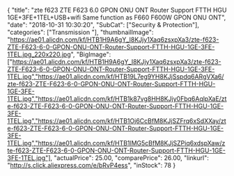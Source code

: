 {
	"title": "zte f623 ZTE F623 6.0 GPON ONU ONT Router Support FTTH HGU 1GE+3FE+1TEL+USB+wifi Same function as F660 F600W GPON ONU ONT",
	"date": "2018-10-31 10:30:20",
	"SubCat": ["Security & Protection"],
	"categories": ["Transmission "],
	"thumbnailImage": "https://ae01.alicdn.com/kf/HTB1H9A6gY_I8KJjy1Xaq6zsxpXa3/zte-f623-ZTE-F623-6-0-GPON-ONU-ONT-Router-Support-FTTH-HGU-1GE-3FE-1TEL.jpg_220x220.jpg",
	"BigImage": ["https://ae01.alicdn.com/kf/HTB1H9A6gY_I8KJjy1Xaq6zsxpXa3/zte-f623-ZTE-F623-6-0-GPON-ONU-ONT-Router-Support-FTTH-HGU-1GE-3FE-1TEL.jpg","https://ae01.alicdn.com/kf/HTB19L7eg9YH8KJjSspdq6ARgVXa6/zte-f623-ZTE-F623-6-0-GPON-ONU-ONT-Router-Support-FTTH-HGU-1GE-3FE-1TEL.jpg","https://ae01.alicdn.com/kf/HTB1k87vg8HH8KJjy0Fbq6AqlpXaE/zte-f623-ZTE-F623-6-0-GPON-ONU-ONT-Router-Support-FTTH-HGU-1GE-3FE-1TEL.jpg","https://ae01.alicdn.com/kf/HTB1Oj6CcBfM8KJjSZFrq6xSdXXay/zte-f623-ZTE-F623-6-0-GPON-ONU-ONT-Router-Support-FTTH-HGU-1GE-3FE-1TEL.jpg","https://ae01.alicdn.com/kf/HTB1lMG5cBfM8KJjSZPiq6xdspXaw/zte-f623-ZTE-F623-6-0-GPON-ONU-ONT-Router-Support-FTTH-HGU-1GE-3FE-1TEL.jpg"],
	"actualPrice": 25.00,
	"comparePrice": 26.00,
	"linkurl": "http://s.click.aliexpress.com/e/bRvP4ess",
	"inStock": 78
}
